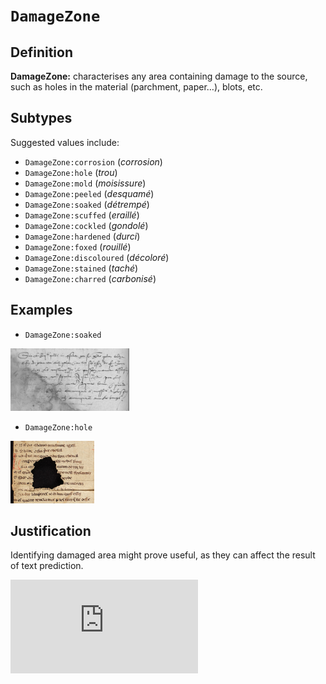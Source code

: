 # `DamageZone`

## Definition

**DamageZone:** characterises any area containing damage to the source, such as holes in the material (parchment, paper…), blots, etc.

## Subtypes

Suggested values include:

* `DamageZone:corrosion` (_corrosion_)
* `DamageZone:hole` (_trou_)
* `DamageZone:mold` (_moisissure_)
* `DamageZone:peeled` (_desquamé_)
* `DamageZone:soaked` (_détrempé_)
* `DamageZone:scuffed` (_eraillé_)
* `DamageZone:cockled` (_gondolé_)
* `DamageZone:hardened` (_durci_)
* `DamageZone:foxed` (_rouillé_)
* `DamageZone:discoloured` (_décoloré_)
* `DamageZone:stained` (_taché_)
* `DamageZone:charred` (_carbonisé_)

## Examples

* `DamageZone:soaked`

<img src="BB57.png" height="100px">

* `DamageZone:hole`
<img src="e-codices_Mslitt-0010-1.jpg" height="100px">
 
## Justification

Identifying damaged area might prove useful, as they can affect the result of text prediction.



<embed  src="https://raw.githubusercontent.com/SegmOnto/Guidelines/main/zones/CustomZone/CustomZone.md" title="test"/>

